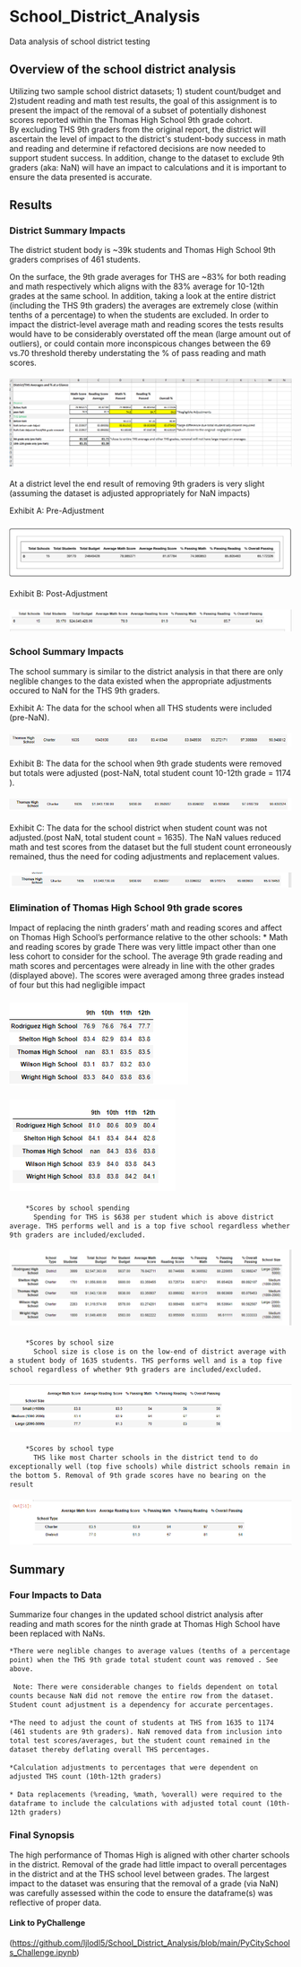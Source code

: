 # School_District_Analysis
Data analysis of school district testing

## **Overview of the school district analysis**

Utilizing two sample school district datasets; 1) student count/budget and 2)student reading and math test results, the goal of this assignment is to present the impact of the removal of a subset of potentially dishonest scores reported within the Thomas High School 9th grade cohort.  
By excluding THS 9th graders from the original report, the district will ascertain the level of impact to the district's student-body success in math and reading and determine if refactored decisions are now needed to support student success.
In addition, change to the dataset to exclude 9th graders (aka: NaN) will have an impact to calculations and it is important to ensure the data presented is accurate.   

## **Results**
### **District Summary Impacts** 

The district student body is ~39k students and Thomas High School 9th graders comprises of 461 students. 

On the surface, the 9th grade averages for THS are ~83% for both reading and math respectively which aligns with the 83% average for 10-12th grades at the same school. 
In addition, taking a look at the entire district (including the THS 9th graders) the averages are extremely close (within tenths of a percentage) to when the students are excluded.
In order to impact the district-level average math and reading scores the tests results would have to be considerably overstated off the mean (large amount out of outliers), or could contain more inconspicous changes between the 69 vs.70 threshold thereby understating the % of pass reading and math scores.   

#### ![At a Glance](https://github.com/ljlodl5/School_District_Analysis/blob/main/Resources/Comparison%20NaN%20before%20and%20after%20code%20adjustments.png)


At a district level the end result of removing 9th graders is very slight (assuming the dataset is adjusted appropriately for NaN impacts) 

Exhibit A: Pre-Adjustment

#### ![District Summary pre-NaN](https://github.com/ljlodl5/School_District_Analysis/blob/main/Resources/School%20District%20Summary%20Pre-Adjusted.png)


Exhibit B: Post-Adjustment  

#### ![District Summary post-NaN](https://github.com/ljlodl5/School_District_Analysis/blob/main/Resources/School%20District%20Summary%20Adjusted.png)



### **School Summary Impacts**
The school summary is similar to the district analysis in that there are only neglible changes to the data existed when the appropriate adjustments occured to NaN for the THS 9th graders.

Exhibit A: The data for the school when all THS students were included (pre-NaN). 

#### ![School Summary pre-NaN](https://github.com/ljlodl5/School_District_Analysis/blob/main/Resources/THS%20pre%20NaN.png)


Exhibit B: The data for the school when 9th grade students were removed but totals were adjusted (post-NaN, total student count 10-12th grade = 1174 ).  

#### ![School Summary adjusted NaN](https://github.com/ljlodl5/School_District_Analysis/blob/main/Resources/THS%20post%20adjusted%20replacement.png)


Exhibit C: The data for the school district when student count was not adjusted.(post NaN, total student count = 1635). 
The NaN values reduced math and test scores from the dataset but the full student count erroneously remained, thus the need for coding adjustments and replacement values. 

#### ![School Summary adjusted NaN but with incorrect total student count](https://github.com/ljlodl5/School_District_Analysis/blob/main/Resources/PreAdjusted%20THS.png)


### Elimination of Thomas High School 9th grade scores
Impact of replacing the ninth graders’ math and reading scores and affect on Thomas High School’s performance relative to the other schools: 
		* Math and reading scores by grade
		  There was very little impact other than one less cohort to consider for the school. 
		  The average 9th grade reading and math scores and percentages were already in line with the other grades (displayed above). The scores were averaged among three grades instead of four but this had negligible impact 
			
### ![Math Grades](https://github.com/ljlodl5/School_District_Analysis/blob/main/Resources/Math%209th%20grade%20average.png)

### ![Reading Grades](https://github.com/ljlodl5/School_District_Analysis/blob/main/Resources/Reading%209th%20grade%20average.png)


		*Scores by school spending
		  Spending for THS is $638 per student which is above district average. THS performs well and is a top five school regardless whether 9th graders are included/excluded. 
		   
#### ![Scores By School Spending](https://github.com/ljlodl5/School_District_Analysis/blob/main/Resources/Charter%20School%20Success.png)


		*Scores by school size
		  School size is close is on the low-end of district average with a student body of 1635 students. THS performs well and is a top five school regardless of whether 9th graders are included/excluded.  


#### ![Scores By School Size](https://github.com/ljlodl5/School_District_Analysis/blob/main/Resources/School%20Size%20-Bin%20and%20Scores%20and%20Percentages.png)


		*Scores by school type
		  THS like most Charter schools in the district tend to do exceptionally well (top five schools) while district schools remain in the bottom 5. Removal of 9th grade scores have no bearing on the result 


#### ![Scores By School Type](https://github.com/ljlodl5/School_District_Analysis/blob/main/Resources/District%20vs%20Charter%20School.png)




## **Summary**
### Four Impacts to Data

Summarize four changes in the updated school district analysis after reading and math scores for the ninth grade at Thomas High School have been replaced with NaNs.
   	
	*There were neglible changes to average values (tenths of a percentage point) when the THS 9th grade total student count was removed . See above.  
	  
  	 Note: There were considerable changes to fields dependent on total counts because NaN did not remove the entire row from the dataset. Student count adjustment is a dependency for accurate percentages. 

	*The need to adjust the count of students at THS from 1635 to 1174 (461 students are 9th graders). NaN removed data from inclusion into total test scores/averages, but the student count remained in the dataset thereby deflating overall THS percentages. 

	*Calculation adjustments to percentages that were dependent on adjusted THS count (10th-12th graders)

	* Data replacements (%reading, %math, %overall) were required to the dataframe to include the calculations with adjusted total count (10th-12th graders) 
   	 
### Final Synopsis
The high performance of Thomas High is aligned with other charter schools in the district. Removal of the grade had little impact to overall percentages in the district and at the THS school level between grades. 
The largest impact to the dataset was ensuring that the removal of a grade (via NaN) was carefully assessed within the code to ensure the dataframe(s) was reflective of proper data.  
	

#### Link to PyChallenge 
(https://github.com/ljlodl5/School_District_Analysis/blob/main/PyCitySchools_Challenge.ipynb)


